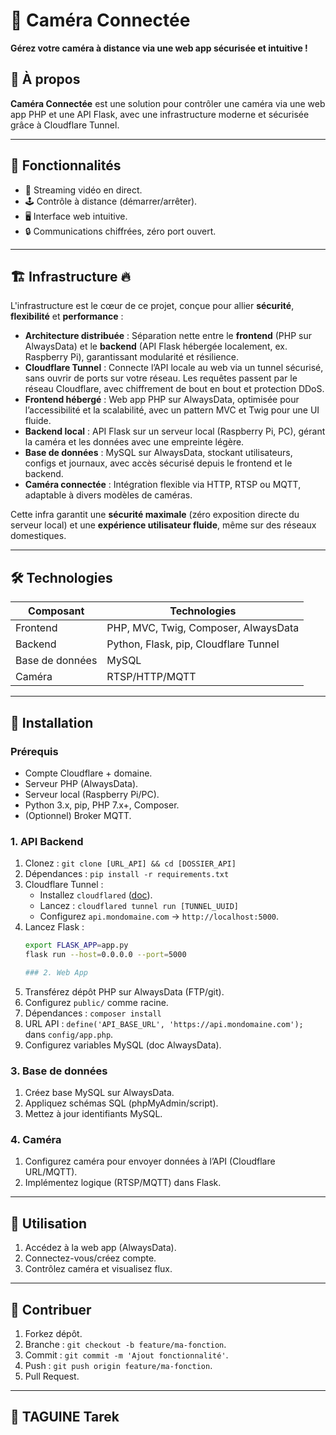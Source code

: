 # 📸 Caméra Connectée

**Gérez votre caméra à distance via une web app sécurisée et intuitive !**

## 🚀 À propos

**Caméra Connectée** est une solution pour contrôler une caméra via une web app PHP et une API Flask, avec une infrastructure moderne et sécurisée grâce à Cloudflare Tunnel.

---

## 🌟 Fonctionnalités

- 🎥 Streaming vidéo en direct.
- 🕹️ Contrôle à distance (démarrer/arrêter).
- 🖥️ Interface web intuitive.
- 🔒 Communications chiffrées, zéro port ouvert.

---

## 🏗️ Infrastructure 🔥

L'infrastructure est le cœur de ce projet, conçue pour allier **sécurité**, **flexibilité** et **performance** :

- **Architecture distribuée** : Séparation nette entre le **frontend** (PHP sur AlwaysData) et le **backend** (API Flask hébergée localement, ex. Raspberry Pi), garantissant modularité et résilience.
- **Cloudflare Tunnel** : Connecte l’API locale au web via un tunnel sécurisé, sans ouvrir de ports sur votre réseau. Les requêtes passent par le réseau Cloudflare, avec chiffrement de bout en bout et protection DDoS.
- **Frontend hébergé** : Web app PHP sur AlwaysData, optimisée pour l’accessibilité et la scalabilité, avec un pattern MVC et Twig pour une UI fluide.
- **Backend local** : API Flask sur un serveur local (Raspberry Pi, PC), gérant la caméra et les données avec une empreinte légère.
- **Base de données** : MySQL sur AlwaysData, stockant utilisateurs, configs et journaux, avec accès sécurisé depuis le frontend et le backend.
- **Caméra connectée** : Intégration flexible via HTTP, RTSP ou MQTT, adaptable à divers modèles de caméras.

Cette infra garantit une **sécurité maximale** (zéro exposition directe du serveur local) et une **expérience utilisateur fluide**, même sur des réseaux domestiques.

---

## 🛠️ Technologies

| **Composant** | **Technologies**                     |
|---------------|--------------------------------------|
| Frontend      | PHP, MVC, Twig, Composer, AlwaysData |
| Backend       | Python, Flask, pip, Cloudflare Tunnel|
| Base de données | MySQL                              |
| Caméra        | RTSP/HTTP/MQTT                     |

---

## 📖 Installation

### Prérequis
- Compte Cloudflare + domaine.
- Serveur PHP (AlwaysData).
- Serveur local (Raspberry Pi/PC).
- Python 3.x, pip, PHP 7.x+, Composer.
- (Optionnel) Broker MQTT.

### 1. API Backend
1. Clonez : `git clone [URL_API] && cd [DOSSIER_API]`
2. Dépendances : `pip install -r requirements.txt`
3. Cloudflare Tunnel :
   - Installez `cloudflared` ([doc](https://developers.cloudflare.com/cloudflare-one/connections/connect-apps/)).
   - Lancez : `cloudflared tunnel run [TUNNEL_UUID]`
   - Configurez `api.mondomaine.com` → `http://localhost:5000`.
4. Lancez Flask : 
   ```bash
   export FLASK_APP=app.py
   flask run --host=0.0.0.0 --port=5000

   ### 2. Web App
1. Transférez dépôt PHP sur AlwaysData (FTP/git).
2. Configurez `public/` comme racine.
3. Dépendances : `composer install`
4. URL API : `define('API_BASE_URL', 'https://api.mondomaine.com');` dans `config/app.php`.
5. Configurez variables MySQL (doc AlwaysData).

### 3. Base de données
1. Créez base MySQL sur AlwaysData.
2. Appliquez schémas SQL (phpMyAdmin/script).
3. Mettez à jour identifiants MySQL.

### 4. Caméra
1. Configurez caméra pour envoyer données à l’API (Cloudflare URL/MQTT).
2. Implémentez logique (RTSP/MQTT) dans Flask.

---

## 🚀 Utilisation
1. Accédez à la web app (AlwaysData).
2. Connectez-vous/créez compte.
3. Contrôlez caméra et visualisez flux.

---

## 🤝 Contribuer
1. Forkez dépôt.
2. Branche : `git checkout -b feature/ma-fonction`.
3. Commit : `git commit -m 'Ajout fonctionnalité'`.
4. Push : `git push origin feature/ma-fonction`.
5. Pull Request.

---

## 📜 TAGUINE Tarek

